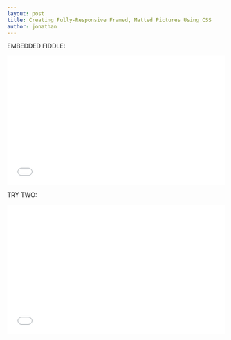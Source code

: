 ```yaml
---
layout: post
title: Creating Fully-Responsive Framed, Matted Pictures Using CSS
author: jonathan
---
```


EMBEDDED FIDDLE: 

<iframe width="100%" height="300" src="//jsfiddle.net/c737jr0u/1/embedded/html,css,result/" allowfullscreen="allowfullscreen" frameborder="0"></iframe>

TRY TWO:

<div class="embed-responsive embed-responsive-16by9">
<iframe width="100%" height="300" src="//jsfiddle.net/c737jr0u/embedded/" allowfullscreen="allowfullscreen" frameborder="0"></iframe>
</div>

